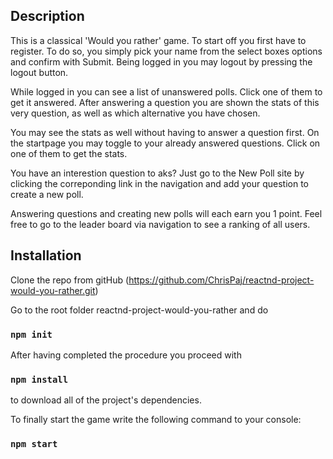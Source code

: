 ## Description

This is a classical 'Would you rather' game.
To start off you first have to register.
To do so, you simply pick your name from the select boxes options and confirm with Submit.
Being logged in you may logout by pressing the logout button.

While logged in you can see a list of unanswered polls.
Click one of them to get it answered.
After answering a question you are shown the stats of this very question, as well as which alternative you have chosen.

You may see the stats as well without having to answer a question first.
On the startpage you may toggle to your already answered questions.
Click on one of them to get the stats.

You have an interestion question to aks?
Just go to the New Poll site by clicking the correponding link in the navigation and add your question to create a new poll.

Answering questions and creating new polls will each earn you 1 point.
Feel free to go to the leader board via navigation to see a ranking of all users.

## Installation

Clone the repo from gitHub (https://github.com/ChrisPaj/reactnd-project-would-you-rather.git) 

Go to the root folder reactnd-project-would-you-rather and do

### `npm init`

After having completed the procedure you proceed with

### `npm install`

to download all of the project's dependencies.

To finally start the game write the following command to your console:

### `npm start`